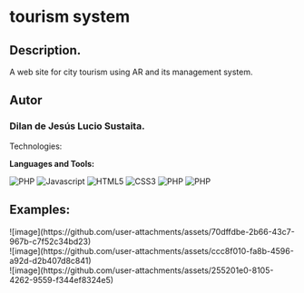 <h1>tourism system </h1>

<h2>Description. </h2>

<p>A web site for city tourism using AR and its management system.</p>

<h2>Autor</h2>

<h3>Dilan de Jesús Lucio Sustaita.</h3>

Technologies:

<b>Languages and Tools:</b> 
<div display:flex;>
 <div style="display: inline-block;">
   <img alt="PHP" src="https://img.shields.io/badge/SqlServer-E34F26?style=for-the-badge&logo=sqlserver&logoColor=white"> 
   <img alt="Javascript" src="https://img.shields.io/badge/JS-F7DF1E?style=for-the-badge&logo=javascript&logoColor=black"> 
   <img alt="HTML5" src="https://img.shields.io/badge/HTML5-E34F26?style=for-the-badge&logo=html5&logoColor=white"> 
   <img alt="CSS3" src="https://img.shields.io/badge/CSS3-1572B6?style=for-the-badge&logo=css3&logoColor=white"> 
   <img alt="PHP" src="https://img.shields.io/badge/PHP-b600bf?style=for-the-badge&logo=php&logoColor=white"> 
   <img alt="PHP" src="https://img.shields.io/badge/KUULA-04f1c9?style=for-the-badge&logo=kuula&logoColor=white"> 
 </div>  

<div>
<h2>Examples:</h2>
  ![image](https://github.com/user-attachments/assets/70dffdbe-2b66-43c7-967b-c7f52c34bd23)
  <br>
  ![image](https://github.com/user-attachments/assets/ccc8f010-fa8b-4596-a92d-d2b407d8c841)
  <br>
  ![image](https://github.com/user-attachments/assets/255201e0-8105-4262-9559-f344ef8324e5)

</div>

